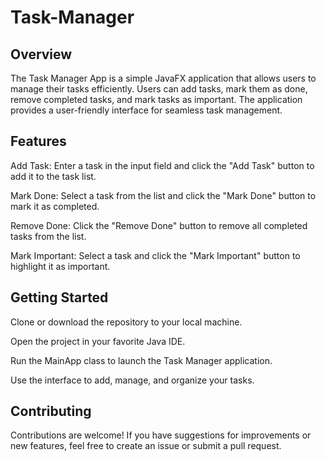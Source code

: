 # Task-Manager
## Overview
The Task Manager App is a simple JavaFX application that allows users to manage their tasks efficiently. Users can add tasks, mark them as done, remove completed tasks, and mark tasks as important. The application provides a user-friendly interface for seamless task management.

## Features
Add Task: Enter a task in the input field and click the "Add Task" button to add it to the task list.

Mark Done: Select a task from the list and click the "Mark Done" button to mark it as completed.

Remove Done: Click the "Remove Done" button to remove all completed tasks from the list.

Mark Important: Select a task and click the "Mark Important" button to highlight it as important.

## Getting Started
Clone or download the repository to your local machine.

Open the project in your favorite Java IDE.

Run the MainApp class to launch the Task Manager application.

Use the interface to add, manage, and organize your tasks.

## Contributing
Contributions are welcome! If you have suggestions for improvements or new features, feel free to create an issue or submit a pull request.
